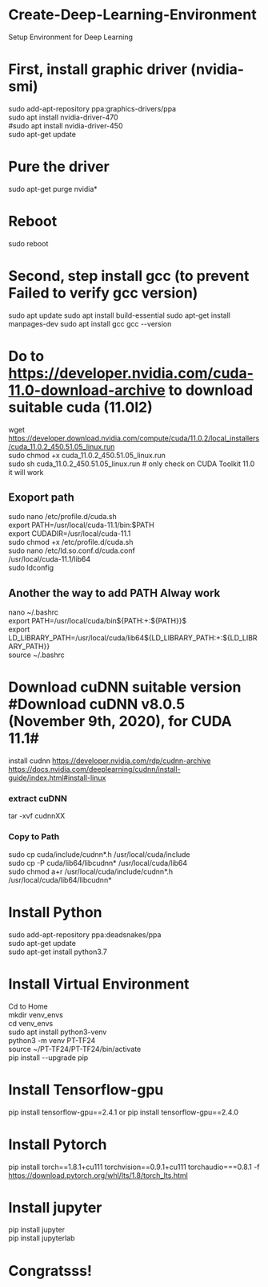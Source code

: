 # Create-Deep-Learning-Environment
Setup Environment for Deep Learning <br/>

# First, install graphic driver (nvidia-smi)
sudo add-apt-repository ppa:graphics-drivers/ppa <br/>
sudo apt install nvidia-driver-470 <br/>
#sudo apt install nvidia-driver-450 <br/>
sudo apt-get update <br/>
# Pure the driver 
sudo apt-get purge nvidia* <br/>
# Reboot  
sudo reboot  <br/>
# Second, step install gcc (to prevent Failed to verify gcc version) 
sudo apt update 
sudo apt install build-essential 
sudo apt-get install manpages-dev 
sudo apt install gcc 
gcc --version 
# Do to https://developer.nvidia.com/cuda-11.0-download-archive to download suitable cuda (11.0l2) 
wget https://developer.download.nvidia.com/compute/cuda/11.0.2/local_installers/cuda_11.0.2_450.51.05_linux.run <br/>
sudo chmod +x cuda_11.0.2_450.51.05_linux.run <br/>
sudo sh cuda_11.0.2_450.51.05_linux.run # only check on CUDA Toolkit 11.0 it will work <br/>
## Exoport path
sudo nano /etc/profile.d/cuda.sh <br/>
export PATH=/usr/local/cuda-11.1/bin:$PATH <br/>
export CUDADIR=/usr/local/cuda-11.1 <br/> 
sudo chmod +x /etc/profile.d/cuda.sh <br/>
sudo nano /etc/ld.so.conf.d/cuda.conf <br/>
/usr/local/cuda-11.1/lib64  <br/>
sudo ldconfig <br/>
## Another the way to add PATH Alway work
nano ~/.bashrc  <br/>
export PATH=/usr/local/cuda/bin${PATH:+:${PATH}}$  <br/>
export LD_LIBRARY_PATH=/usr/local/cuda/lib64${LD_LIBRARY_PATH:+:${LD_LIBRARY_PATH}} <br/>
source ~/.bashrc <br/>

# Download cuDNN suitable version #Download cuDNN v8.0.5 (November 9th, 2020), for CUDA 11.1#
install cudnn https://developer.nvidia.com/rdp/cudnn-archive <br/>
https://docs.nvidia.com/deeplearning/cudnn/install-guide/index.html#install-linux <br/>
### extract cuDNN
tar -xvf cudnnXX <br/>
### Copy to Path
sudo cp cuda/include/cudnn*.h /usr/local/cuda/include <br/>
sudo cp -P cuda/lib64/libcudnn* /usr/local/cuda/lib64 <br/>
sudo chmod a+r /usr/local/cuda/include/cudnn*.h /usr/local/cuda/lib64/libcudnn* <br/>

# Install Python
sudo add-apt-repository ppa:deadsnakes/ppa <br/>
sudo apt-get update <br/>
sudo apt-get install python3.7 <br/>

# Install Virtual Environment
Cd to Home <br/>
mkdir venv_envs <br/>
cd venv_envs <br/>
sudo apt install python3-venv <br/>
python3 -m venv PT-TF24 <br/>
source ~/PT-TF24/PT-TF24/bin/activate <br/>
pip install --upgrade pip <br/>

# Install Tensorflow-gpu 
pip install tensorflow-gpu==2.4.1 or pip install tensorflow-gpu==2.4.0 <br/>

# Install Pytorch
pip install torch==1.8.1+cu111 torchvision==0.9.1+cu111 torchaudio===0.8.1 -f https://download.pytorch.org/whl/lts/1.8/torch_lts.html

# Install jupyter
pip install jupyter <br/>
pip install jupyterlab <br/>

# Congratsss!
